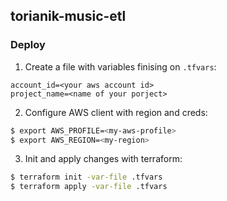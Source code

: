 ## torianik-music-etl

### Deploy
1. Create a file with variables finising on `.tfvars`:
```tfstate
account_id=<your aws account id>
project_name=<name of your porject>
```
2. Configure AWS client with region and creds:
```bash
$ export AWS_PROFILE=<my-aws-profile>
$ export AWS_REGION=<my-region>
```
3. Init and apply changes with terraform:
```bash
$ terraform init -var-file .tfvars
$ terraform apply -var-file .tfvars
```